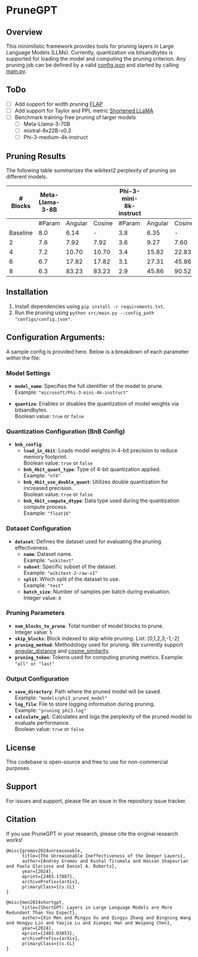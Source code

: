 # PruneGPT

## Overview
This minimilistic framework provides tools for pruning layers in Large Language Models (LLMs). Currently, quantization via bitsandbytes is supported for loading the model and computing the pruning criterion. Any pruning job can be defined by a valid [config.json](configs/config.json) and started by calling [main.py](src/main.py).

## ToDo

- [ ] Add support for width pruning [FLAP](https://arxiv.org/abs/2312.11983)
- [ ] Add support for Taylor and PPL metric [Shortened LLaMA](https://arxiv.org/pdf/2402.02834)
- [ ] Benchmark training-free pruning of larger models 
  - [ ] Meta-Llama-3-70B
  - [ ] mixtral-8x22B-v0.3
  - [ ] Phi-3-medium-4k-instruct

## Pruning Results

The following table summarizes the wikitext2 perplexity of pruning on different models.

| # Blocks | Meta-Llama-3-8B                  |                               |                  | Phi-3-mini-8k-instruct                      |                               |                  | Mistral-7B-Instruct-v0.3                  |                               |                  |
|----------|-------------------------|-------------------------------|------------------|---------------------------|-------------------------------|------------------|---------------------------|-------------------------------|------------------|
|          | #Param                  | Angular                       | Cosine           | #Param                    | Angular                       | Cosine           | #Param                    | Angular                       | Cosine           |
| Baseline | 8.0                        |  6.14                             |  -                |  3.8                         |  6.35                             |  -                |    7.2                       | 5.31                              |  -                |
| 2        |  7.6                       |  7.92                             |  7.92                |      3.6                     |  9.27                             |  7.60                |  6.8                         |  6.21                             |  7.68                |
| 4        |  7.2                       |   10.70                            |  10.70                |   3.4                        |  15.82                             |  22.83                |   6.4                        |  7.94                             |   13.67               |
| 6        |  6.7                       |   17.82                            |  17.82                |    3.1                       |  27.31                             |  45.86                |  5.9                         |  10.97                             |  16.17                |
| 8        |  6.3                       |   83.23                            | 83.23                 |   2.9                        |  45.86                             |  90.52                |   5.5                        |  23.93                             |  20.46                |

## Installation

1. Install dependencies using `pip install -r requirements.txt`.
2. Run the pruning using `python src/main.py --config_path "configs/config.json"`.

## Configuration Arguments:
A sample config is provided here. Below is a breakdown of each parameter within the file:

### Model Settings
- **`model_name`**: Specifies the full identifier of the model to prune.  
  Example: `"microsoft/Phi-3-mini-4k-instruct"`

- **`quantize`**: Enables or disables the quantization of model weights via bitsandbytes.  
  Boolean value: `true` or `false`

### Quantization Configuration (BnB Config)
- **`bnb_config`**:
  - **`load_in_4bit`**: Loads model weights in 4-bit precision to reduce memory footprint.  
    Boolean value: `true` or `false`
  - **`bnb_4bit_quant_type`**: Type of 4-bit quantization applied.  
    Example: `"nf4"`
  - **`bnb_4bit_use_double_quant`**: Utilizes double quantization for increased precision.  
    Boolean value: `true` or `false`
  - **`bnb_4bit_compute_dtype`**: Data type used during the quantization compute process.  
    Example: `"float16"`

### Dataset Configuration
- **`dataset`**: Defines the dataset used for evaluating the pruning effectiveness.
  - **`name`**: Dataset name.  
    Example: `"wikitext"`
  - **`subset`**: Specific subset of the dataset.  
    Example: `"wikitext-2-raw-v1"`
  - **`split`**: Which split of the dataset to use.  
    Example: `"test"`
  - **`batch_size`**: Number of samples per batch during evaluation.  
    Integer value: `8`

### Pruning Parameters
- **`num_blocks_to_prune`**: Total number of model blocks to prune.  
  Integer value: `5`
- **`skip_blocks`**: Block indexed to skip while pruning.
  List: [0,1,2,3,-1,-2]
- **`pruning_method`**: Methodology used for pruning. We currently support [angular_distance](https://arxiv.org/abs/2403.17887) and [cosine_similarity](https://arxiv.org/abs/2403.03853).
- **`pruning_token`**: Tokens used for computing pruning metrics.
  Example: `"all" or "last"`

### Output Configuration
- **`save_directory`**: Path where the pruned model will be saved.  
  Example: `"models/phi3_pruned_model"`
- **`log_file`**: File to store logging information during pruning.  
  Example: `"pruning_phi3.log"`
- **`calculate_ppl`**: Calculates and logs the perplexity of the pruned model to evaluate performance.  
  Boolean value: `true` or `false`

## License
This codebase is open-source and free to use for non-commercial purposes.

## Support
For issues and support, please file an issue in the repository issue tracker.

## Citation

If you use PruneGPT in your research, please cite the original research works!

```bibtext
@misc{gromov2024unreasonable,
      title={The Unreasonable Ineffectiveness of the Deeper Layers}, 
      author={Andrey Gromov and Kushal Tirumala and Hassan Shapourian and Paolo Glorioso and Daniel A. Roberts},
      year={2024},
      eprint={2403.17887},
      archivePrefix={arXiv},
      primaryClass={cs.CL}
}
```
```bibtext
@misc{men2024shortgpt,
      title={ShortGPT: Layers in Large Language Models are More Redundant Than You Expect}, 
      author={Xin Men and Mingyu Xu and Qingyu Zhang and Bingning Wang and Hongyu Lin and Yaojie Lu and Xianpei Han and Weipeng Chen},
      year={2024},
      eprint={2403.03853},
      archivePrefix={arXiv},
      primaryClass={cs.CL}
}
```